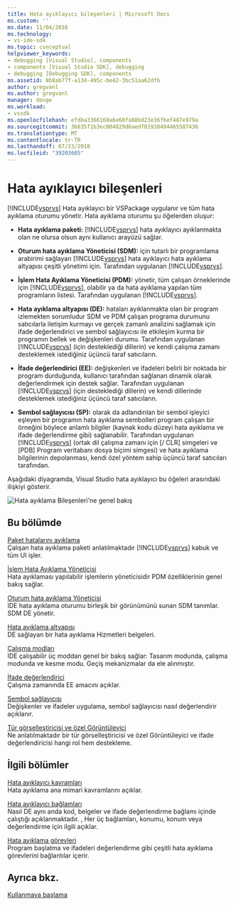 ```yaml
---
title: Hata ayıklayıcı bileşenleri | Microsoft Docs
ms.custom: ''
ms.date: 11/04/2016
ms.technology:
- vs-ide-sdk
ms.topic: conceptual
helpviewer_keywords:
- debugging [Visual Studio], components
- components [Visual Studio SDK], debugging
- debugging [Debugging SDK], components
ms.assetid: 8b8ab77f-a134-495c-be42-3bc51aa62dfb
author: gregvanl
ms.author: gregvanl
manager: douge
ms.workload:
- vssdk
ms.openlocfilehash: efdba3366168a6e60fa88bd23e36f6ef487e979a
ms.sourcegitcommit: 36835f1b3ec004829d6aedf01938494465587436
ms.translationtype: MT
ms.contentlocale: tr-TR
ms.lasthandoff: 07/23/2018
ms.locfileid: "39203605"
---
```

# <a name="debugger-components"></a>Hata ayıklayıcı bileşenleri
[!INCLUDE[vsprvs](../../code-quality/includes/vsprvs_md.md)] Hata ayıklayıcı bir VSPackage uygulanır ve tüm hata ayıklama oturumu yönetir. Hata ayıklama oturumu şu öğelerden oluşur:  
  
-   **Hata ayıklama paketi:** [!INCLUDE[vsprvs](../../code-quality/includes/vsprvs_md.md)] hata ayıklayıcı ayıklanmakta olan ne olursa olsun aynı kullanıcı arayüzü sağlar.  
  
-   **Oturum hata ayıklama Yöneticisi (SDM):** için tutarlı bir programlama arabirimi sağlayan [!INCLUDE[vsprvs](../../code-quality/includes/vsprvs_md.md)] hata ayıklayıcı hata ayıklama altyapısı çeşitli yönetimi için. Tarafından uygulanan [!INCLUDE[vsprvs](../../code-quality/includes/vsprvs_md.md)].  
  
-   **İşlem Hata Ayıklama Yöneticisi (PDM):** yönetir, tüm çalışan örneklerinde için [!INCLUDE[vsprvs](../../code-quality/includes/vsprvs_md.md)], olabilir ya da hata ayıklama yapılan tüm programların listesi. Tarafından uygulanan [!INCLUDE[vsprvs](../../code-quality/includes/vsprvs_md.md)].  
  
-   **Hata ayıklama altyapısı (DE):** hataları ayıklanmakta olan bir program izlemekten sorumludur SDM ve PDM çalışan programa durumunu satıcılarla iletişim kurmayı ve gerçek zamanlı analizini sağlamak için ifade değerlendirici ve sembol sağlayıcısı ile etkileşim kurma bir programın bellek ve değişkenleri durumu. Tarafından uygulanan [!INCLUDE[vsprvs](../../code-quality/includes/vsprvs_md.md)] (için desteklediği dillerin) ve kendi çalışma zamanı desteklemek istediğiniz üçüncü taraf satıcıların. 
  
-   **İfade değerlendirici (EE):** değişkenleri ve ifadeleri belirli bir noktada bir program durduğunda, kullanıcı tarafından sağlanan dinamik olarak değerlendirmek için destek sağlar. Tarafından uygulanan [!INCLUDE[vsprvs](../../code-quality/includes/vsprvs_md.md)] (için desteklediği dillerin) ve kendi dillerinde desteklemek istediğiniz üçüncü taraf satıcıların.  
  
-   **Sembol sağlayıcısı (SP):** olarak da adlandırılan bir sembol işleyici eşleyen bir programın hata ayıklama sembolleri program çalışan bir örneğini böylece anlamlı bilgiler (kaynak kodu düzeyi hata ayıklama ve ifade değerlendirme gibi) sağlanabilir. Tarafından uygulanan [!INCLUDE[vsprvs](../../code-quality/includes/vsprvs_md.md)] (ortak dil çalışma zamanı için [/ CLR] simgeleri ve [PDB] Program veritabanı dosya biçimi simgesi) ve hata ayıklama bilgilerinin depolanması, kendi özel yöntem sahip üçüncü taraf satıcıları tarafından.  
  
 Aşağıdaki diyagramda, Visual Studio hata ayıklayıcı bu öğeleri arasındaki ilişkiyi gösterir.  
  
 ![Hata ayıklama Bileşenleri'ne genel bakış](../../extensibility/debugger/media/dbugcompovrview.gif "DBugCompOvrview")  
  
## <a name="in-this-section"></a>Bu bölümde  
 [Paket hatalarını ayıklama](../../extensibility/debugger/debug-package.md)  
 Çalışan hata ayıklama paketi anlatılmaktadır [!INCLUDE[vsprvs](../../code-quality/includes/vsprvs_md.md)] kabuk ve tüm UI işler.  
  
 [İşlem Hata Ayıklama Yöneticisi](../../extensibility/debugger/process-debug-manager.md)  
 Hata ayıklaması yapılabilir işlemlerin yöneticisidir PDM özelliklerinin genel bakış sağlar.  
  
 [Oturum hata ayıklama Yöneticisi](../../extensibility/debugger/session-debug-manager.md)  
 IDE hata ayıklama oturumu birleşik bir görünümünü sunan SDM tanımlar. SDM DE yönetir.  
  
 [Hata ayıklama altyapısı](../../extensibility/debugger/debug-engine.md)  
 DE sağlayan bir hata ayıklama Hizmetleri belgeleri.  
  
 [Çalışma modları](../../extensibility/debugger/operational-modes.md)  
 IDE çalışabilir üç moddan genel bir bakış sağlar: Tasarım modunda, çalışma modunda ve kesme modu. Geçiş mekanizmalar da ele alınmıştır.  
  
 [İfade değerlendirici](../../extensibility/debugger/expression-evaluator.md)  
 Çalışma zamanında EE amacını açıklar.  
  
 [Sembol sağlayıcısı](../../extensibility/debugger/symbol-provider.md)  
 Değişkenler ve ifadeler uygulama, sembol sağlayıcısı nasıl değerlendirir açıklanır.  
  
 [Tür görselleştiricisi ve özel Görüntüleyici](../../extensibility/debugger/type-visualizer-and-custom-viewer.md)  
 Ne anlatılmaktadır bir tür görselleştiricisi ve özel Görüntüleyici ve ifade değerlendiricisi hangi rol hem destekleme.  
  
## <a name="related-sections"></a>İlgili bölümler  
 [Hata ayıklayıcı kavramları](../../extensibility/debugger/debugger-concepts.md)  
 Hata ayıklama ana mimari kavramlarını açıklar.  
  
 [Hata ayıklayıcı bağlamları](../../extensibility/debugger/debugger-contexts.md)  
 Nasıl DE aynı anda kod, belgeler ve ifade değerlendirme bağlamı içinde çalıştığı açıklanmaktadır. , Her üç bağlamları, konumu, konum veya değerlendirme için ilgili açıklar.  
  
 [Hata ayıklama görevleri](../../extensibility/debugger/debugging-tasks.md)  
 Program başlatma ve ifadeleri değerlendirme gibi çeşitli hata ayıklama görevlerini bağlantılar içerir.  
  
## <a name="see-also"></a>Ayrıca bkz.  
 [Kullanmaya başlama](../../extensibility/debugger/getting-started-with-debugger-extensibility.md)